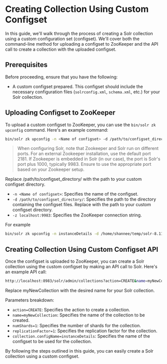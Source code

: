 # Creating Collection Using Custom Configset

In this guide, we'll walk through the process of creating a Solr collection using a custom configuration set (configset). We'll cover both the command-line method for uploading a configset to ZooKeeper and the API call to create a collection with the uploaded configset.

## Prerequisites

Before proceeding, ensure that you have the following:

- A custom configset prepared. This configset should include the necessary configuration files (`solrconfig.xml`, `schema.xml`, etc.) for your Solr collection.

## Uploading Configset to ZooKeeper

To upload a custom configset to ZooKeeper, you can use the `bin/solr zk upconfig` command. Here's an example command:

```bash
bin/solr zk upconfig -n <Name of configset> -d /path/to/configset_directory/ -z localhost:9983
```

> When configuring Solr, note that Zookeeper and Solr run on different ports. For an external Zookeeper installation, use the default port 2181. If Zookeeper is embedded in Solr (in our case), the port is Solr's port plus 1000, typically 9983. Ensure to use the appropriate port based on your Zookeeper setup.

Replace /path/to/configset_directory/ with the path to your custom configset directory.

- `-n <Name of configset>`: Specifies the name of the configset.
- `-d /path/to/configset_directory/`: Specifies the path to the directory containing the configset files. Replace with the path to your custom configset directory.
- `-z localhost:9983`: Specifies the ZooKeeper connection string.

For example

```bash
bin/solr zk upconfig -n instanceDetails -d /home/shannee/temp/solr-8.11.3/server/solr/configsets/instanceDetails/conf/ -z localhost:9983
```

## Creating Collection Using Custom Configset API
Once the configset is uploaded to ZooKeeper, you can create a Solr collection using the custom configset by making an API call to Solr. Here's an example API call:


```bash
http://localhost:8983/solr/admin/collections?action=CREATE&name=myNewCollection&numShards=1&replicationFactor=1&collection.configName=instanceDetails
```

Replace myNewCollection with the desired name for your Solr collection.

Parameters breakdown:

- `action=CREATE`: Specifies the action to create a collection.
- `name=myNewCollection`: Specifies the name of the collection to be created.
- `numShards=1`: Specifies the number of shards for the collection.
- `replicationFactor=1`: Specifies the replication factor for the collection.
- `collection.configName=instanceDetails`: Specifies the name of the configset to be used for the collection.

By following the steps outlined in this guide, you can easily create a Solr collection using a custom configset.
